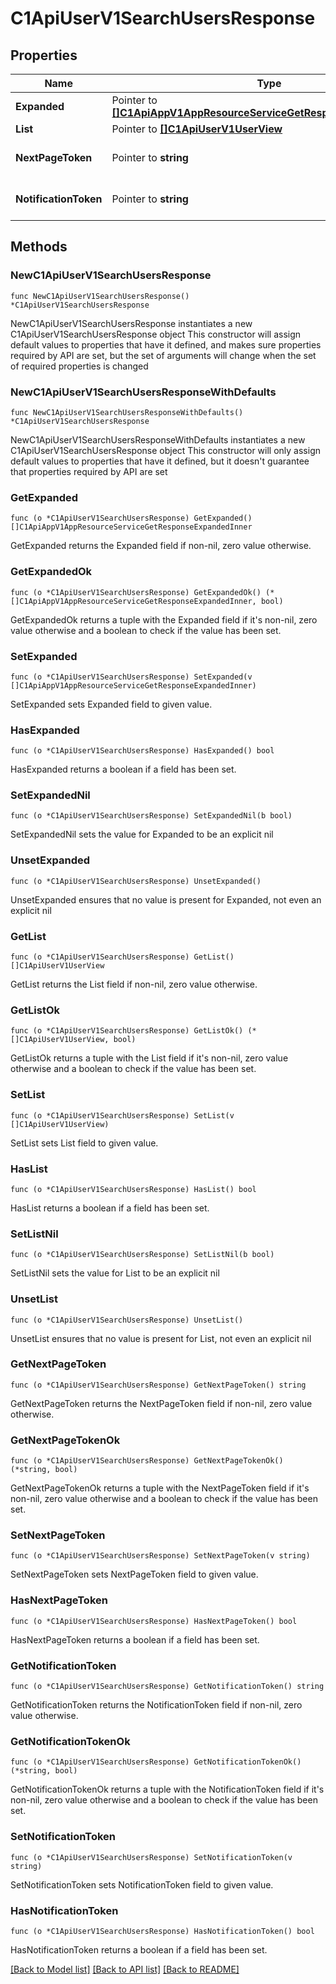 # C1ApiUserV1SearchUsersResponse

## Properties

Name | Type | Description | Notes
------------ | ------------- | ------------- | -------------
**Expanded** | Pointer to [**[]C1ApiAppV1AppResourceServiceGetResponseExpandedInner**](C1ApiAppV1AppResourceServiceGetResponseExpandedInner.md) | The expanded field. | [optional] 
**List** | Pointer to [**[]C1ApiUserV1UserView**](C1ApiUserV1UserView.md) | The list field. | [optional] 
**NextPageToken** | Pointer to **string** | The nextPageToken field. | [optional] 
**NotificationToken** | Pointer to **string** | The notificationToken field. | [optional] 

## Methods

### NewC1ApiUserV1SearchUsersResponse

`func NewC1ApiUserV1SearchUsersResponse() *C1ApiUserV1SearchUsersResponse`

NewC1ApiUserV1SearchUsersResponse instantiates a new C1ApiUserV1SearchUsersResponse object
This constructor will assign default values to properties that have it defined,
and makes sure properties required by API are set, but the set of arguments
will change when the set of required properties is changed

### NewC1ApiUserV1SearchUsersResponseWithDefaults

`func NewC1ApiUserV1SearchUsersResponseWithDefaults() *C1ApiUserV1SearchUsersResponse`

NewC1ApiUserV1SearchUsersResponseWithDefaults instantiates a new C1ApiUserV1SearchUsersResponse object
This constructor will only assign default values to properties that have it defined,
but it doesn't guarantee that properties required by API are set

### GetExpanded

`func (o *C1ApiUserV1SearchUsersResponse) GetExpanded() []C1ApiAppV1AppResourceServiceGetResponseExpandedInner`

GetExpanded returns the Expanded field if non-nil, zero value otherwise.

### GetExpandedOk

`func (o *C1ApiUserV1SearchUsersResponse) GetExpandedOk() (*[]C1ApiAppV1AppResourceServiceGetResponseExpandedInner, bool)`

GetExpandedOk returns a tuple with the Expanded field if it's non-nil, zero value otherwise
and a boolean to check if the value has been set.

### SetExpanded

`func (o *C1ApiUserV1SearchUsersResponse) SetExpanded(v []C1ApiAppV1AppResourceServiceGetResponseExpandedInner)`

SetExpanded sets Expanded field to given value.

### HasExpanded

`func (o *C1ApiUserV1SearchUsersResponse) HasExpanded() bool`

HasExpanded returns a boolean if a field has been set.

### SetExpandedNil

`func (o *C1ApiUserV1SearchUsersResponse) SetExpandedNil(b bool)`

 SetExpandedNil sets the value for Expanded to be an explicit nil

### UnsetExpanded
`func (o *C1ApiUserV1SearchUsersResponse) UnsetExpanded()`

UnsetExpanded ensures that no value is present for Expanded, not even an explicit nil
### GetList

`func (o *C1ApiUserV1SearchUsersResponse) GetList() []C1ApiUserV1UserView`

GetList returns the List field if non-nil, zero value otherwise.

### GetListOk

`func (o *C1ApiUserV1SearchUsersResponse) GetListOk() (*[]C1ApiUserV1UserView, bool)`

GetListOk returns a tuple with the List field if it's non-nil, zero value otherwise
and a boolean to check if the value has been set.

### SetList

`func (o *C1ApiUserV1SearchUsersResponse) SetList(v []C1ApiUserV1UserView)`

SetList sets List field to given value.

### HasList

`func (o *C1ApiUserV1SearchUsersResponse) HasList() bool`

HasList returns a boolean if a field has been set.

### SetListNil

`func (o *C1ApiUserV1SearchUsersResponse) SetListNil(b bool)`

 SetListNil sets the value for List to be an explicit nil

### UnsetList
`func (o *C1ApiUserV1SearchUsersResponse) UnsetList()`

UnsetList ensures that no value is present for List, not even an explicit nil
### GetNextPageToken

`func (o *C1ApiUserV1SearchUsersResponse) GetNextPageToken() string`

GetNextPageToken returns the NextPageToken field if non-nil, zero value otherwise.

### GetNextPageTokenOk

`func (o *C1ApiUserV1SearchUsersResponse) GetNextPageTokenOk() (*string, bool)`

GetNextPageTokenOk returns a tuple with the NextPageToken field if it's non-nil, zero value otherwise
and a boolean to check if the value has been set.

### SetNextPageToken

`func (o *C1ApiUserV1SearchUsersResponse) SetNextPageToken(v string)`

SetNextPageToken sets NextPageToken field to given value.

### HasNextPageToken

`func (o *C1ApiUserV1SearchUsersResponse) HasNextPageToken() bool`

HasNextPageToken returns a boolean if a field has been set.

### GetNotificationToken

`func (o *C1ApiUserV1SearchUsersResponse) GetNotificationToken() string`

GetNotificationToken returns the NotificationToken field if non-nil, zero value otherwise.

### GetNotificationTokenOk

`func (o *C1ApiUserV1SearchUsersResponse) GetNotificationTokenOk() (*string, bool)`

GetNotificationTokenOk returns a tuple with the NotificationToken field if it's non-nil, zero value otherwise
and a boolean to check if the value has been set.

### SetNotificationToken

`func (o *C1ApiUserV1SearchUsersResponse) SetNotificationToken(v string)`

SetNotificationToken sets NotificationToken field to given value.

### HasNotificationToken

`func (o *C1ApiUserV1SearchUsersResponse) HasNotificationToken() bool`

HasNotificationToken returns a boolean if a field has been set.


[[Back to Model list]](../README.md#documentation-for-models) [[Back to API list]](../README.md#documentation-for-api-endpoints) [[Back to README]](../README.md)


